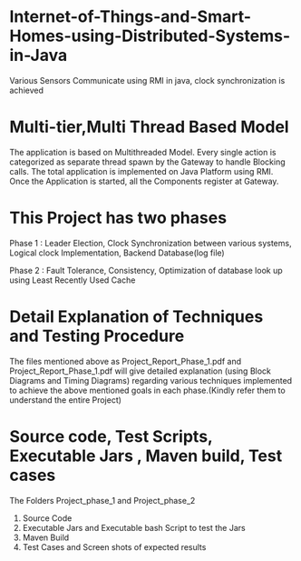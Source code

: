 # Internet-of-Things-and-Smart-Homes-using-Distributed-Systems-in-Java
Various Sensors Communicate using RMI in java, clock synchronization is achieved

# Multi-tier,Multi Thread  Based Model

The application is based on Multithreaded Model. Every single action is categorized as separate thread spawn by the Gateway to handle Blocking calls. 
The total application is implemented on Java Platform using RMI.  
Once the Application is started, all the Components register at Gateway.


# This Project has two phases

Phase 1 : Leader Election, Clock Synchronization between various systems, Logical clock Implementation, Backend Database(log file) 

Phase 2 : Fault Tolerance, Consistency, Optimization of database look up using Least Recently Used Cache

# Detail Explanation of Techniques and Testing Procedure

The files mentioned above as Project_Report_Phase_1.pdf and Project_Report_Phase_1.pdf will give detailed explanation (using Block Diagrams and Timing Diagrams) regarding various techniques implemented to achieve the above mentioned goals in each phase.(Kindly refer them to understand the entire Project)

# Source code, Test Scripts, Executable Jars , Maven build, Test cases 

The Folders Project_phase_1 and Project_phase_2 
1) Source Code
2) Executable Jars and Executable bash Script to test the Jars
3) Maven Build
4) Test Cases and Screen shots of expected results


